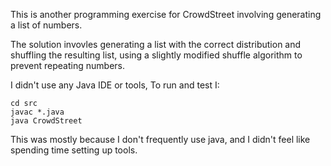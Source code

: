 
This is another programming exercise for CrowdStreet involving generating a list of numbers.

The solution invovles generating a list with the correct distribution and
shuffling the resulting list, using a slightly modified shuffle algorithm to
prevent repeating numbers.

I didn't use any Java IDE or tools, To run and test I:

```
cd src
javac *.java
java CrowdStreet
```

This was mostly because I don't frequently use java, and I didn't feel like
spending time setting up tools.
